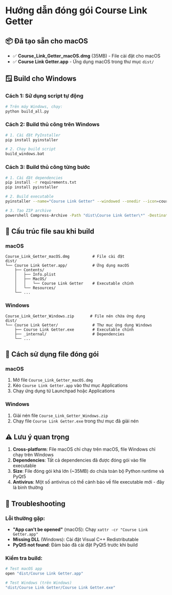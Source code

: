 # Hướng dẫn đóng gói Course Link Getter

## 📦 Đã tạo sẵn cho macOS
- ✅ **Course_Link_Getter_macOS.dmg** (35MB) - File cài đặt cho macOS
- ✅ **Course Link Getter.app** - Ứng dụng macOS trong thư mục `dist/`

## 🪟 Build cho Windows

### Cách 1: Sử dụng script tự động
```bash
# Trên máy Windows, chạy:
python build_all.py
```

### Cách 2: Build thủ công trên Windows
```bash
# 1. Cài đặt PyInstaller
pip install pyinstaller

# 2. Chạy build script
build_windows.bat
```

### Cách 3: Build thủ công từng bước
```bash
# 1. Cài đặt dependencies
pip install -r requirements.txt
pip install pyinstaller

# 2. Build executable
pyinstaller --name="Course Link Getter" --windowed --onedir --icon=course_link_getter/assets/icon.ico --add-data="course_link_getter/assets;courses_link_getter/assets" --add-data="course_link_getter/core;courses_link_getter/core" --add-data="course_link_getter/ui_pyqt5;courses_link_getter/ui_pyqt5" --hidden-import=PyQt5.QtCore --hidden-import=PyQt5.QtGui --hidden-import=PyQt5.QtWidgets --hidden-import=PyQt5.sip --clean course_link_getter/launch_pyqt5.py

# 3. Tạo ZIP archive
powershell Compress-Archive -Path "dist\Course Link Getter\*" -DestinationPath "Course_Link_Getter_Windows.zip" -Force
```

## 📁 Cấu trúc file sau khi build

### macOS
```
Course_Link_Getter_macOS.dmg          # File cài đặt
dist/
└── Course Link Getter.app/           # Ứng dụng macOS
    ├── Contents/
    │   ├── Info.plist
    │   ├── MacOS/
    │   │   └── Course Link Getter    # Executable chính
    │   └── Resources/
    └── ...
```

### Windows
```
Course_Link_Getter_Windows.zip       # File nén chứa ứng dụng
dist/
└── Course Link Getter/               # Thư mục ứng dụng Windows
    ├── Course Link Getter.exe        # Executable chính
    ├── _internal/                    # Dependencies
    └── ...
```

## 🚀 Cách sử dụng file đóng gói

### macOS
1. Mở file `Course_Link_Getter_macOS.dmg`
2. Kéo `Course Link Getter.app` vào thư mục Applications
3. Chạy ứng dụng từ Launchpad hoặc Applications

### Windows
1. Giải nén file `Course_Link_Getter_Windows.zip`
2. Chạy file `Course Link Getter.exe` trong thư mục đã giải nén

## ⚠️ Lưu ý quan trọng

1. **Cross-platform**: File macOS chỉ chạy trên macOS, file Windows chỉ chạy trên Windows
2. **Dependencies**: Tất cả dependencies đã được đóng gói vào file executable
3. **Size**: File đóng gói khá lớn (~35MB) do chứa toàn bộ Python runtime và PyQt5
4. **Antivirus**: Một số antivirus có thể cảnh báo về file executable mới - đây là bình thường

## 🔧 Troubleshooting

### Lỗi thường gặp:
- **"App can't be opened"** (macOS): Chạy `xattr -cr "Course Link Getter.app"`
- **Missing DLL** (Windows): Cài đặt Visual C++ Redistributable
- **PyQt5 not found**: Đảm bảo đã cài đặt PyQt5 trước khi build

### Kiểm tra build:
```bash
# Test macOS app
open "dist/Course Link Getter.app"

# Test Windows (trên Windows)
"dist/Course Link Getter/Course Link Getter.exe"
```

